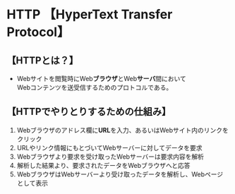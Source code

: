 
# HTTP 【HyperText Transfer Protocol】 

## 【HTTPとは？】  
- Webサイトを閲覧時にWeb**ブラウザ**とWeb**サーバ**間において  
Webコンテンツを送受信するためのプロトコルである。  

## 【HTTPでやりとりするための仕組み】  
1. Webブラウザのアドレス欄に**URL**を入力、あるいはWebサイト内のリンクをクリック
2. URLやリンク情報にもとづいてWebサーバーに対してデータを要求  
3. Webブラウザより要求を受け取ったWebサーバーは要求内容を解析  
4. 解析した結果より、要求されたデータをWebブラウザへと応答  
5. WebブラウザはWebサーバーより受け取ったデータを解析し、Webページとして表示  

